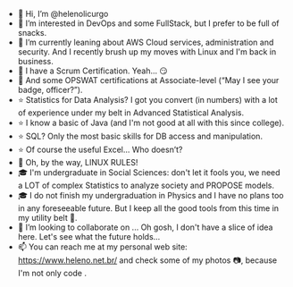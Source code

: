 - 👋 Hi, I’m @helenolicurgo
- 👀 I’m interested in DevOps and some FullStack, but I prefer to be full of snacks.
- 🌱 I’m currently leaning about AWS Cloud services, administration and security. And I recently brush up my moves with Linux and I'm back in business.
- 🌟 I have a Scrum Certification. Yeah... :smirk:
- 🌟 And some OPSWAT certifications at Associate-level (“May I see your badge, officer?”).
- ⭐ Statistics for Data Analysis? I got you convert (in numbers) with a lot of experience under my belt in Advanced Statistical Analysis.
- ⭐ I know a basic of Java (and I'm not good at all with this since college).
- ⭐ SQL? Only the most basic skills for DB access and manipulation.
- ⭐ Of course the useful Excel... Who doesn’t?
- 🌟 Oh, by the way, LINUX RULES!
- 🎓 I'm undergraduate in Social Sciences: don't let it fools you, we need a LOT of complex Statistics to analyze society and PROPOSE models.
- 🎓 I do not finish my undergraduation in Physics and I have no plans too in any foreseeable future. But I keep all the good tools from this time in my utility belt 🦇.
- 💞️ I’m looking to collaborate on ... Oh gosh, I don't have a slice of idea here. Let's see what the future holds...
- 📫 You can reach me at my personal web site: https://www.heleno.net.br/ and check some of my photos :camera:, because I'm not only code .

<!---
helenolicurgo/helenolicurgo is a ✨ special ✨ repository because its `README.md` (this file) appears on your GitHub profile.
You can click the Preview link to take a look at your changes.
--->
